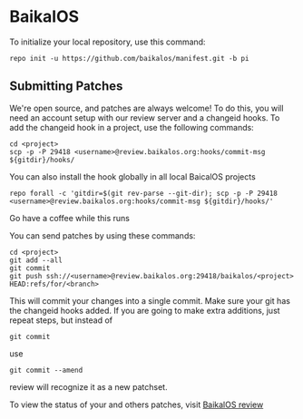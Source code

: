 BaikalOS
========

To initialize your local repository, use this command:

	repo init -u https://github.com/baikalos/manifest.git -b pi

Submitting Patches
------------------

We're open source, and patches are always welcome!
To do this, you will need an account setup with our review server and a changeid hooks.
To add the changeid hook in a project, use the following commands:

	cd <project>
	scp -p -P 29418 <username>@review.baikalos.org:hooks/commit-msg ${gitdir}/hooks/

You can also install the hook globally in all local BaicalOS projects

	repo forall -c 'gitdir=$(git rev-parse --git-dir); scp -p -P 29418 <username>@review.baikalos.org:hooks/commit-msg ${gitdir}/hooks/'

Go have a coffee while this runs

You can send patches by using these commands:

    cd <project>
    git add --all
    git commit
    git push ssh://<username>@review.baikalos.org:29418/baikalos/<project> HEAD:refs/for/<branch>

This will commit your changes into a single commit.
Make sure your git has the changeid hooks added.
If you are going to make extra additions, just repeat steps, but instead of

	git commit

use

	git commit --amend

review will recognize it as a new patchset.

To view the status of your and others patches, visit [BaikalOS review](https://review.baikalos.org)
